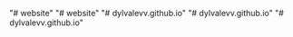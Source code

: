 "# website" 
"# website" 
"# dylvalevv.github.io" 
"# dylvalevv.github.io" 
"# dylvalevv.github.io" 
